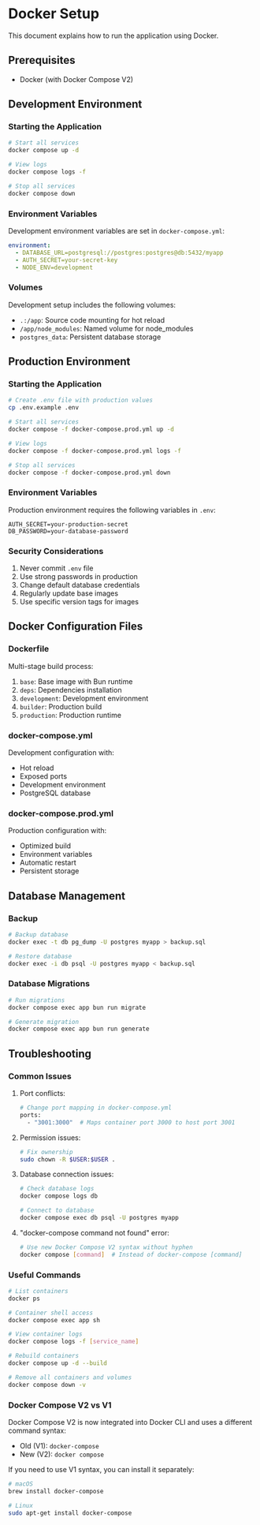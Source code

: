 # Docker Setup

This document explains how to run the application using Docker.

## Prerequisites

- Docker (with Docker Compose V2)

## Development Environment

### Starting the Application

```bash
# Start all services
docker compose up -d

# View logs
docker compose logs -f

# Stop all services
docker compose down
```

### Environment Variables

Development environment variables are set in `docker-compose.yml`:

```yaml
environment:
  - DATABASE_URL=postgresql://postgres:postgres@db:5432/myapp
  - AUTH_SECRET=your-secret-key
  - NODE_ENV=development
```

### Volumes

Development setup includes the following volumes:
- `.:/app`: Source code mounting for hot reload
- `/app/node_modules`: Named volume for node_modules
- `postgres_data`: Persistent database storage

## Production Environment

### Starting the Application

```bash
# Create .env file with production values
cp .env.example .env

# Start all services
docker compose -f docker-compose.prod.yml up -d

# View logs
docker compose -f docker-compose.prod.yml logs -f

# Stop all services
docker compose -f docker-compose.prod.yml down
```

### Environment Variables

Production environment requires the following variables in `.env`:

```env
AUTH_SECRET=your-production-secret
DB_PASSWORD=your-database-password
```

### Security Considerations

1. Never commit `.env` file
2. Use strong passwords in production
3. Change default database credentials
4. Regularly update base images
5. Use specific version tags for images

## Docker Configuration Files

### Dockerfile

Multi-stage build process:

1. `base`: Base image with Bun runtime
2. `deps`: Dependencies installation
3. `development`: Development environment
4. `builder`: Production build
5. `production`: Production runtime

### docker-compose.yml

Development configuration with:
- Hot reload
- Exposed ports
- Development environment
- PostgreSQL database

### docker-compose.prod.yml

Production configuration with:
- Optimized build
- Environment variables
- Automatic restart
- Persistent storage

## Database Management

### Backup

```bash
# Backup database
docker exec -t db pg_dump -U postgres myapp > backup.sql

# Restore database
docker exec -i db psql -U postgres myapp < backup.sql
```

### Database Migrations

```bash
# Run migrations
docker compose exec app bun run migrate

# Generate migration
docker compose exec app bun run generate
```

## Troubleshooting

### Common Issues

1. Port conflicts:
   ```bash
   # Change port mapping in docker-compose.yml
   ports:
     - "3001:3000"  # Maps container port 3000 to host port 3001
   ```

2. Permission issues:
   ```bash
   # Fix ownership
   sudo chown -R $USER:$USER .
   ```

3. Database connection issues:
   ```bash
   # Check database logs
   docker compose logs db
   
   # Connect to database
   docker compose exec db psql -U postgres myapp
   ```

4. "docker-compose command not found" error:
   ```bash
   # Use new Docker Compose V2 syntax without hyphen
   docker compose [command]  # Instead of docker-compose [command]
   ```

### Useful Commands

```bash
# List containers
docker ps

# Container shell access
docker compose exec app sh

# View container logs
docker compose logs -f [service_name]

# Rebuild containers
docker compose up -d --build

# Remove all containers and volumes
docker compose down -v
```

### Docker Compose V2 vs V1

Docker Compose V2 is now integrated into Docker CLI and uses a different command syntax:
- Old (V1): `docker-compose`
- New (V2): `docker compose`

If you need to use V1 syntax, you can install it separately:
```bash
# macOS
brew install docker-compose

# Linux
sudo apt-get install docker-compose
``` 